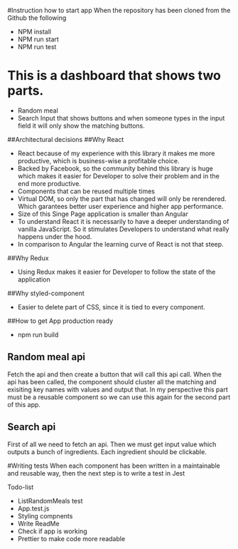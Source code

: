 #Instruction how to start app
When the repository has been cloned from the Github the following
- NPM install
- NPM run start
- NPM run test

# This is a dashboard that shows two parts.
- Random meal
- Search Input that shows buttons and when someone types in the input field it will only show the matching buttons.

##Architectural decisions
##Why React
- React because of my experience with this library it makes me more productive, which is business-wise a profitable choice.
- Backed by Facebook, so the community behind this library is huge which makes it easier for Developer to solve their problem and in the end more productive.
- Components that can be reused multiple times
- Virtual DOM, so only the part that has changed will only be rerendered. Which garantees better user experience and higher app performance. 
- Size of this Singe Page application is smaller than Angular
- To understand React it is necessarily to have a deeper understanding of vanilla JavaScript. So it stimulates Developers to understand what really happens under the hood. 
- In comparison to Angular the learning curve of React is not that steep. 

##Why Redux 
- Using Redux makes it easier for Developer to follow the state of the application

##Why styled-component
- Easier to delete part of CSS, since it is tied to every component. 

##How to get App production ready
- npm run build

## Random meal api

Fetch the api and then create a button that will call this api call.
When the api has been called, the component should cluster all the matching and exisiting key names with values and output that. In my perspective this part must be a reusable component so we can use this again for the second part of this app. 

## Search api

First of all we need to fetch an api.
Then we must get input value which outputs a bunch of ingredients.
Each ingredient should be clickable.

#Writing tests
When each component has been written in a maintainable and reusable way, then the next step is to write a test in Jest

Todo-list
* ListRandomMeals test
* App.test.js
* Styling compnents
* Write ReadMe
* Check if app is working 
* Prettier to make code more readable